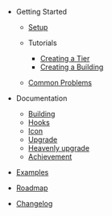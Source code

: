 - Getting Started

  - [Setup](Setup.md)
  - Tutorials

    - [Creating a Tier](tutorials/Tiers.md)
    - [Creating a Building](tutorials/Buildings.md)

    <!--
        - [Advanced - Creating a Lump](tutorials/Lumps.md)
        - [Advanced - Creating a Plant](tutorials/Garden.md)
        - [Advanced - Creating a Spirit](tutorials/Temple.md)
        - [Advanced - Creating a Spell](tutorials/Grimoire.md)
    -->

  - [Common Problems](./CommonProblems.md)

- Documentation

  - [Building](types/Building.md)
  - [Hooks](types/Hooks.md)
  - [Icon](types/Icon.md)
  - [Upgrade](types/Upgrade.md)
  - [Heavenly upgrade](types/HeavenlyUpgrade.md)
  - [Achievement](types/Achievement.md)

- [Examples](Examples.md)
- [Roadmap](Roadmap.md)
- [Changelog](Changelog.md)
